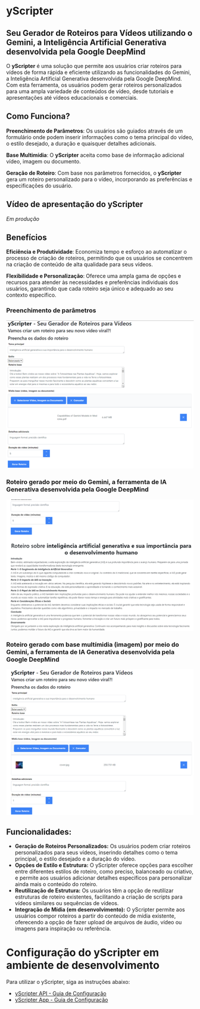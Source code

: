 # yScripter
## Seu Gerador de Roteiros para Vídeos utilizando o Gemini, a Inteligência Artificial Generativa desenvolvida pela Google DeepMind

O **yScripter** é uma solução que permite aos usuários criar roteiros para vídeos de forma rápida e eficiente utilizando as funcionalidades do Gemini, a Inteligência Artificial Generativa desenvolvida pela Google DeepMind. Com esta ferramenta, os usuários podem gerar roteiros personalizados para uma ampla variedade de conteúdos de vídeo, desde tutoriais e apresentações até vídeos educacionais e comerciais.

## Como Funciona?
**Preenchimento de Parâmetros**: Os usuários são guiados através de um formulário onde podem inserir informações como o tema principal do vídeo, o estilo desejado, a duração e quaisquer detalhes adicionais.

**Base Multimídia**: O **yScripter** aceita como base de informação adicional vídeo, imagem ou documento.

**Geração de Roteiro**: Com base nos parâmetros fornecidos, o **yScripter** gera um roteiro personalizado para o vídeo, incorporando as preferências e especificações do usuário.

## Vídeo de apresentação do yScripter
*Em produção*


## Benefícios
**Eficiência e Produtividade**: Economiza tempo e esforço ao automatizar o processo de criação de roteiros, permitindo que os usuários se concentrem na criação de conteúdo de alta qualidade para seus vídeos.

**Flexibilidade e Personalização**: Oferece uma ampla gama de opções e recursos para atender às necessidades e preferências individuais dos usuários, garantindo que cada roteiro seja único e adequado ao seu contexto específico.

### Preenchimento de parâmetros
![Preenchimento de parâmetros](extras/images/1.png)

### Roteiro gerado por meio do Gemini, a ferramenta de IA Generativa desenvolvida pela Google DeepMind
![Roteiro gerado pela aplicação](extras/images/2.png)

### Roteiro gerado com base multímidia (imagem) por meio do Gemini, a ferramenta de IA Generativa desenvolvida pela Google DeepMind
![Roteiro gerado pela aplicação](extras/images/3.png)

## Funcionalidades:
- **Geração de Roteiros Personalizados:** Os usuários podem criar roteiros personalizados para seus vídeos, inserindo detalhes como o tema principal, o estilo desejado e a duração do vídeo.
- **Opções de Estilo e Estrutura:** O yScripter oferece opções para escolher entre diferentes estilos de roteiro, como preciso, balanceado ou criativo, e permite aos usuários adicionar detalhes específicos para personalizar ainda mais o conteúdo do roteiro.
- **Reutilização de Estrutura:** Os usuários têm a opção de reutilizar estruturas de roteiro existentes, facilitando a criação de scripts para vídeos similares ou sequências de vídeos.
- **Integração de Mídia (em desenvolvimento):** O yScripter permite aos usuários compor roteiros a partir do conteúdo de mídia existente, oferecendo a opção de fazer upload de arquivos de áudio, vídeo ou imagens para inspiração ou referência.

# Configuração do yScripter em ambiente de desenvolvimento
Para utilizar o yScripter, siga as instruções abaixo:
- [yScripter API - Guia de Configuração](yscripter-api/README.md)
- [yScripter App - Guia de Configuração](yscripter-app/README.md)
